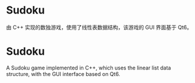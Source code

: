 # Sudoku

由 C++ 实现的数独游戏，使用了线性表数据结构，该游戏的 GUI 界面基于 Qt6。

# Sudoku

A Sudoku game implemented in C++, which uses the linear list data structure, with the GUI interface based on Qt6.
